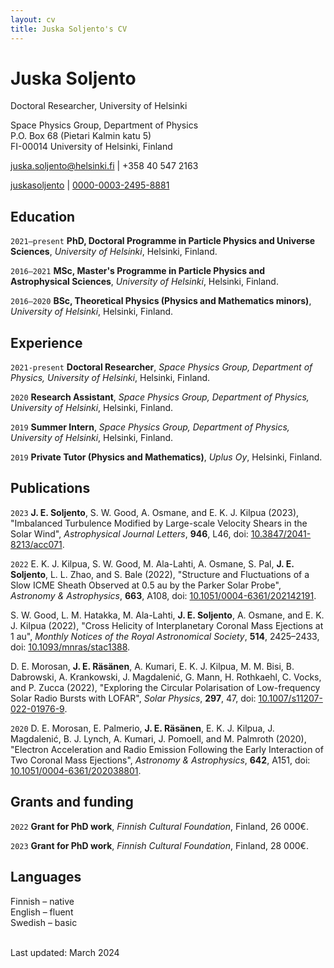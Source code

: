 ```yaml
---
layout: cv
title: Juska Soljento's CV
---
```

# Juska Soljento
Doctoral Researcher, University of Helsinki

Space Physics Group, Department of Physics<br/>
P.O. Box 68 (Pietari Kalmin katu 5)<br/>
FI-00014 University of Helsinki, Finland<br/>

juska.soljento@helsinki.fi &#124; +358 40 547 2163

<div id="webaddress"> 
  <a href="https://www.linkedin.com/in/juskasoljento"><i class="fa-brands fa-linkedin"></i> juskasoljento</a>
  | <a href="https://orcid.org/0000-0003-2495-8881"><i class="fa-brands fa-orcid"></i> 0000-0003-2495-8881</a>
</div>



## Education

`2021–present`
**PhD, Doctoral Programme in Particle Physics and Universe Sciences**, *University of Helsinki*, Helsinki, Finland.

`2016–2021`
**MSc, Master's Programme in Particle Physics and Astrophysical Sciences**, *University of Helsinki*, Helsinki, Finland.

`2016–2020`
**BSc, Theoretical Physics (Physics and Mathematics minors)**, *University of Helsinki*, Helsinki, Finland.



## Experience

`2021-present`
**Doctoral Researcher**, *Space Physics Group, Department of Physics, University of Helsinki*, Helsinki, Finland.

`2020`
**Research Assistant**, *Space Physics Group, Department of Physics, University of Helsinki*, Helsinki, Finland.

`2019`
**Summer Intern**, *Space Physics Group, Department of Physics, University of Helsinki*, Helsinki, Finland.

`2019`
**Private Tutor (Physics and Mathematics)**, *Uplus Oy*, Helsinki, Finland.



## Publications

`2023`
**J. E. Soljento**, S. W. Good, A. Osmane, and E. K. J. Kilpua (2023), "Imbalanced Turbulence Modified by Large-scale Velocity Shears in the Solar Wind", *Astrophysical Journal Letters*, **946**, L46, doi: [10.3847/2041-8213/acc071](https://doi.org/10.3847/2041-8213/acc071).

`2022`
E. K. J. Kilpua, S. W. Good, M. Ala-Lahti, A. Osmane, S. Pal, **J. E. Soljento**, L. L. Zhao, and S. Bale (2022), "Structure and Fluctuations of a Slow ICME Sheath Observed at 0.5 au by the Parker Solar Probe", *Astronomy & Astrophysics*, **663**, A108, doi: [10.1051/0004-6361/202142191](https://doi.org/10.1051/0004-6361/202142191).

S. W. Good, L. M. Hatakka, M. Ala-Lahti, **J. E. Soljento**, A. Osmane, and E. K. J. Kilpua (2022), "Cross Helicity of Interplanetary Coronal Mass Ejections at 1 au", *Monthly Notices of the Royal Astronomical Society*, **514**, 2425–2433, doi: [10.1093/mnras/stac1388](https://doi.org/10.1093/mnras/stac1388).

D. E. Morosan, **J. E. Räsänen**, A. Kumari, E. K. J. Kilpua, M. M. Bisi, B. Dabrowski, A. Krankowski, J. Magdalenić, G. Mann, H. Rothkaehl, C. Vocks, and P. Zucca (2022), "Exploring the Circular Polarisation of Low-frequency Solar Radio Bursts with LOFAR", *Solar Physics*, **297**, 47, doi: [10.1007/s11207-022-01976-9](https://doi.org/10.1007/s11207-022-01976-9).

`2020`
D. E. Morosan, E. Palmerio, **J. E. Räsänen**, E. K. J. Kilpua, J. Magdalenić, B. J. Lynch, A. Kumari, J. Pomoell, and M. Palmroth (2020), "Electron Acceleration and Radio Emission Following the Early Interaction of Two Coronal Mass Ejections", *Astronomy & Astrophysics*, **642**, A151, doi: [10.1051/0004-6361/202038801](https://doi.org/10.1051/0004-6361/202038801).



## Grants and funding

`2022`
**Grant for PhD work**, *Finnish Cultural Foundation*, Finland, 26 000€.

`2023`
**Grant for PhD work**, *Finnish Cultural Foundation*, Finland, 28 000€.



## Languages

Finnish – native<br/>
English – fluent<br/>
Swedish – basic

<br/>Last updated: March 2024<br/><br/>


<!-- ### Footer

Last updated: March 2024 -->


